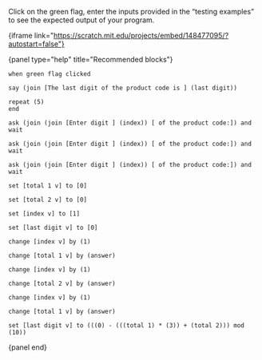 Click on the green flag, enter the inputs provided in the “testing examples” to see the expected output of your program.

{iframe link="https://scratch.mit.edu/projects/embed/148477095/?autostart=false"}

{panel type="help" title="Recommended blocks"}

<pre><code class="scratch:split:random">when green flag clicked

say (join [The last digit of the product code is ] (last digit))

repeat (5)
end
</code></pre>

<pre><code class="scratch:split:random">ask (join (join [Enter digit ] (index)) [ of the product code:]) and wait

ask (join (join [Enter digit ] (index)) [ of the product code:]) and wait

ask (join (join [Enter digit ] (index)) [ of the product code:]) and wait
</code></pre>

<pre><code class="scratch:split:random">set [total 1 v] to [0]

set [total 2 v] to [0]

set [index v] to [1]

set [last digit v] to [0]

change [index v] by (1)

change [total 1 v] by (answer)

change [index v] by (1)

change [total 2 v] by (answer)

change [index v] by (1)

change [total 1 v] by (answer)

set [last digit v] to (((0) - (((total 1) * (3)) + (total 2))) mod (10))
</code></pre>

{panel end}